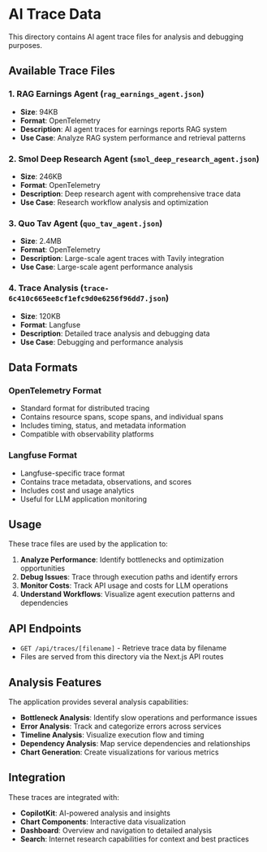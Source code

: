 # AI Trace Data

This directory contains AI agent trace files for analysis and debugging purposes.

## Available Trace Files

### 1. RAG Earnings Agent (`rag_earnings_agent.json`)
- **Size**: 94KB
- **Format**: OpenTelemetry
- **Description**: AI agent traces for earnings reports RAG system
- **Use Case**: Analyze RAG system performance and retrieval patterns

### 2. Smol Deep Research Agent (`smol_deep_research_agent.json`)
- **Size**: 246KB
- **Format**: OpenTelemetry
- **Description**: Deep research agent with comprehensive trace data
- **Use Case**: Research workflow analysis and optimization

### 3. Quo Tav Agent (`quo_tav_agent.json`)
- **Size**: 2.4MB
- **Format**: OpenTelemetry
- **Description**: Large-scale agent traces with Tavily integration
- **Use Case**: Large-scale agent performance analysis

### 4. Trace Analysis (`trace-6c410c665ee8cf1efc9d0e6256f96dd7.json`)
- **Size**: 120KB
- **Format**: Langfuse
- **Description**: Detailed trace analysis and debugging data
- **Use Case**: Debugging and performance analysis

## Data Formats

### OpenTelemetry Format
- Standard format for distributed tracing
- Contains resource spans, scope spans, and individual spans
- Includes timing, status, and metadata information
- Compatible with observability platforms

### Langfuse Format
- Langfuse-specific trace format
- Contains trace metadata, observations, and scores
- Includes cost and usage analytics
- Useful for LLM application monitoring

## Usage

These trace files are used by the application to:

1. **Analyze Performance**: Identify bottlenecks and optimization opportunities
2. **Debug Issues**: Trace through execution paths and identify errors
3. **Monitor Costs**: Track API usage and costs for LLM operations
4. **Understand Workflows**: Visualize agent execution patterns and dependencies

## API Endpoints

- `GET /api/traces/[filename]` - Retrieve trace data by filename
- Files are served from this directory via the Next.js API routes

## Analysis Features

The application provides several analysis capabilities:

- **Bottleneck Analysis**: Identify slow operations and performance issues
- **Error Analysis**: Track and categorize errors across services
- **Timeline Analysis**: Visualize execution flow and timing
- **Dependency Analysis**: Map service dependencies and relationships
- **Chart Generation**: Create visualizations for various metrics

## Integration

These traces are integrated with:

- **CopilotKit**: AI-powered analysis and insights
- **Chart Components**: Interactive data visualization
- **Dashboard**: Overview and navigation to detailed analysis
- **Search**: Internet research capabilities for context and best practices
